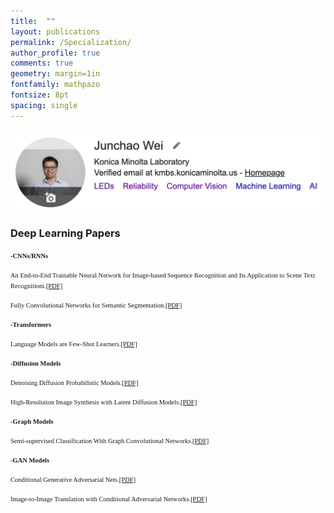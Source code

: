 ```yaml
---
title:  ""
layout: publications
permalink: /Specialization/
author_profile: true
comments: true
geometry: margin=1in
fontfamily: mathpazo
fontsize: 8pt
spacing: single
---
```


[<img src="https://raw.githubusercontent.com/jzw0025/jzw0025.github.io/main/_imgs/google-scholar.png">](https://scholar.google.com/citations?user=7sJEXqMAAAAJ&hl=en)

### Deep Learning Papers
<span style="font-family:Times New Roman; font-size:0.75em;"><b>-CNNs/RNNs</b></span>
<body>
<p><span style="font-family:Times New Roman; font-size:0.75em;">An End-to-End Trainable Neural Network for Image-based Sequence Recognition and Its Application to Scene Text Recognitioni.<a href="https://docs.google.com/viewer?url=https://raw.githubusercontent.com/jzw0025/jzw0025.github.io/main/_pdfs/refs/CRNN.pdf">[PDF]</a></span></p>
</body>
<body>
<p><span style="font-family:Times New Roman; font-size:0.75em;">Fully Convolutional Networks for Semantic Segmentation.<a href="https://docs.google.com/viewer?url=https://raw.githubusercontent.com/jzw0025/jzw0025.github.io/main/_pdfs/refs/FCN.pdf">[PDF]</a></span></p>
</body>


<span style="font-family:Times New Roman; font-size:0.75em;"><b>-Transformers</b></span>
<body>
<p><span style="font-family:Times New Roman; font-size:0.75em;">Language Models are Few-Shot Learners.<a href="https://docs.google.com/viewer?url=https://raw.githubusercontent.com/jzw0025/jzw0025.github.io/main/_pdfs/refs/Language Models are Few-Shot Learners.pdf">[PDF]</a></span></p>
</body>
 

<span style="font-family:Times New Roman; font-size:0.75em;"><b>-Diffusion Models</b></span>
<body>
<p><span style="font-family:Times New Roman; font-size:0.75em;">Denoising Diffusion Probabilistic Models.<a href="https://docs.google.com/viewer?url=https://raw.githubusercontent.com/jzw0025/jzw0025.github.io/main/_pdfs/refs/Denoising Diffusion Probabilistic Models.pdf">[PDF]</a></span></p>
</body>
<p><span style="font-family:Times New Roman; font-size:0.75em;">High-Resolution Image Synthesis with Latent Diffusion Models.<a href="https://docs.google.com/viewer?url=https://raw.githubusercontent.com/jzw0025/jzw0025.github.io/main/_pdfs/refs/High-Resolution Image Synthesis with Latent Diffusion Models.pdf">[PDF]</a></span></p>
</body>

<span style="font-family:Times New Roman; font-size:0.75em;"><b>-Graph Models</b></span>
<body>
<p><span style="font-family:Times New Roman; font-size:0.75em;">Semi-supervised Classification With Graph Convolutional Networks.<a href="https://docs.google.com/viewer?url=https://raw.githubusercontent.com/jzw0025/jzw0025.github.io/main/_pdfs/refs/SEMI-SUPERVISED CLASSIFICATION WITH GRAPH CONVOLUTIONAL NETWORKS.pdf">[PDF]</a></span></p>
</body>

<span style="font-family:Times New Roman; font-size:0.75em;"><b>-GAN Models</b></span>
<body>
<p><span style="font-family:Times New Roman; font-size:0.75em;">Conditional Generative Adversarial Nets.<a href="https://docs.google.com/viewer?url=https://raw.githubusercontent.com/jzw0025/jzw0025.github.io/main/_pdfs/refs/Conditional Generative Adversarial Nets.pdf">[PDF]</a></span></p>
</body>
<body>
<p><span style="font-family:Times New Roman; font-size:0.75em;">Image-to-Image Translation with Conditional Adversarial Networks.<a href="https://docs.google.com/viewer?url=https://raw.githubusercontent.com/jzw0025/jzw0025.github.io/main/_pdfs/refs/Image-to-Image Translation with Conditional Adversarial Networks.pdf">[PDF]</a></span></p>
</body>
